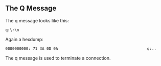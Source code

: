 ## The Q Message

The q message looks like this:

    q:\r\n

Again a hexdump:

    0000000000: 71 3A 0D 0A                                       q:..

The q message is used to terminate a connection.
